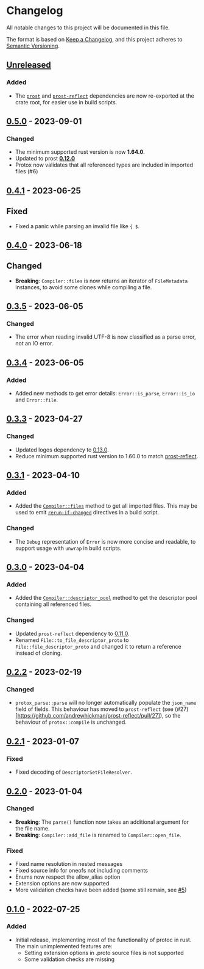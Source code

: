 # Changelog

All notable changes to this project will be documented in this file.

The format is based on [Keep a Changelog](https://keepachangelog.com/en/1.0.0/),
and this project adheres to [Semantic Versioning](https://semver.org/spec/v2.0.0.html).

## [Unreleased]

### Added

- The [`prost`](https://crates.io/crates/prost) and [`prost-reflect`](https://crates.io/crates/prost-reflect) dependencies are now re-exported at the crate root, for easier use in build scripts.

## [0.5.0] - 2023-09-01

### Changed

- The minimum supported rust version is now **1.64.0**.
- Updated to prost [**0.12.0**](https://github.com/tokio-rs/prost/releases/tag/v0.12.0)
- Protox now validates that all referenced types are included in imported files (#6)

## [0.4.1] - 2023-06-25

## Fixed

- Fixed a panic while parsing an invalid file like `{ $`.

## [0.4.0] - 2023-06-18

## Changed

- **Breaking**: `Compiler::files` is now returns an iterator of `FileMetadata` instances, to avoid some clones while compiling a file.

## [0.3.5] - 2023-06-05

### Changed

- The error when reading invalid UTF-8 is now classified as a parse error, not an IO error.

## [0.3.4] - 2023-06-05

### Added

- Added new methods to get error details: `Error::is_parse`, `Error::is_io` and `Error::file`.

## [0.3.3] - 2023-04-27

### Changed

- Updated logos dependency to [0.13.0](https://github.com/maciejhirsz/logos/releases/tag/v0.13).
- Reduce minimum supported rust version to 1.60.0 to match [prost-reflect](https://crates.io/crates/prost-reflect).

## [0.3.1] - 2023-04-10

### Added

- Added the [`Compiler::files`](https://docs.rs/protox/latest/protox/struct.Compiler.html#method.files) method to get all imported files. This may be used to emit [`rerun-if-changed`](https://doc.rust-lang.org/cargo/reference/build-scripts.html#rerun-if-changed) directives in a build script.

### Changed

- The `Debug` representation of `Error` is now more concise and readable, to support usage with `unwrap` in build scripts.

## [0.3.0] - 2023-04-04

### Added

- Added the [`Compiler::descriptor_pool`](https://docs.rs/protox/latest/protox/struct.Compiler.html#method.descriptor_pool) method to get the descriptor pool containing all referenced files.

### Changed

- Updated `prost-reflect` dependency to [0.11.0](https://crates.io/crates/prost-reflect/0.11.0).
- Renamed `File::to_file_descriptor_proto` to `File::file_descriptor_proto` and changed it to return a reference instead of cloning.

## [0.2.2] - 2023-02-19

### Changed

- `protox_parse::parse` will no longer automatically populate the `json_name` field of fields. This behaviour has moved to `prost-reflect` (see (#27)[https://github.com/andrewhickman/prost-reflect/pull/27]), so the behaviour of `protox::compile` is unchanged.

## [0.2.1] - 2023-01-07

### Fixed

- Fixed decoding of `DescriptorSetFileResolver`.

## [0.2.0] - 2023-01-04

### Changed

- **Breaking**: The `parse()` function now takes an additional argument for the file name.
- **Breaking**: `Compiler::add_file` is renamed to `Compiler::open_file`.

### Fixed

- Fixed name resolution in nested messages
- Fixed source info for oneofs not including comments
- Enums now respect the allow_alias option
- Extension options are now supported
- More validation checks have been added (some still remain, see [#5](https://github.com/andrewhickman/prost-reflect/issues/5))

## [0.1.0] - 2022-07-25

### Added

- Initial release, implementing most of the functionality of protoc in rust. The main unimplemented features are:
  - Setting extension options in .proto source files is not supported
  - Some validation checks are missing

[Unreleased]: https://github.com/andrewhickman/protox/compare/0.5.0...HEAD
[0.5.0]: https://github.com/andrewhickman/protox/compare/0.4.1...0.5.0
[0.4.1]: https://github.com/andrewhickman/protox/compare/0.4.0...0.4.1
[0.4.0]: https://github.com/andrewhickman/protox/compare/0.3.5...0.4.0
[0.3.5]: https://github.com/andrewhickman/protox/compare/0.3.4...0.3.5
[0.3.4]: https://github.com/andrewhickman/protox/compare/0.3.3...0.3.4
[0.3.3]: https://github.com/andrewhickman/protox/compare/0.3.1...0.3.3
[0.3.1]: https://github.com/andrewhickman/protox/compare/0.3.0...0.3.1
[0.3.0]: https://github.com/andrewhickman/protox/compare/0.2.2...0.3.0
[0.2.2]: https://github.com/andrewhickman/protox/compare/0.2.1...0.2.2
[0.2.1]: https://github.com/andrewhickman/protox/compare/0.2.0...0.2.1
[0.2.0]: https://github.com/andrewhickman/protox/compare/0.1.0...0.2.0
[0.1.0]: https://github.com/andrewhickman/protox/compare/0.0.0...0.1.0